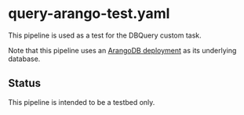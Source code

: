 # query-arango-test.yaml

This pipeline is used as a test for the DBQuery custom task.

Note that this pipeline uses an [ArangoDB deployment](https://github.com/arangodb/kube-arangodb)
as its underlying database.

## Status

This pipeline is intended to be a testbed only.
